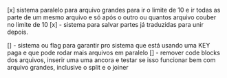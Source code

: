 [x] sistema paralelo para arquivo grandes para ir o limite de 10 e ir todas as parte de um mesmo arquivo e só após o outro ou quantos arquivo couber no limite de 10
[x] - sistema para salvar partes já traduzidas para unir depois.

[] - sistema ou flag para garantir pro sistema que está usando uma KEY paga e que pode rodar mais arquivos em paralelo
[] - remover code blocks dos arquivos, inserir uma uma ancora e testar se isso funcionar bem com arquivo grandes, inclusive o split e o joiner
